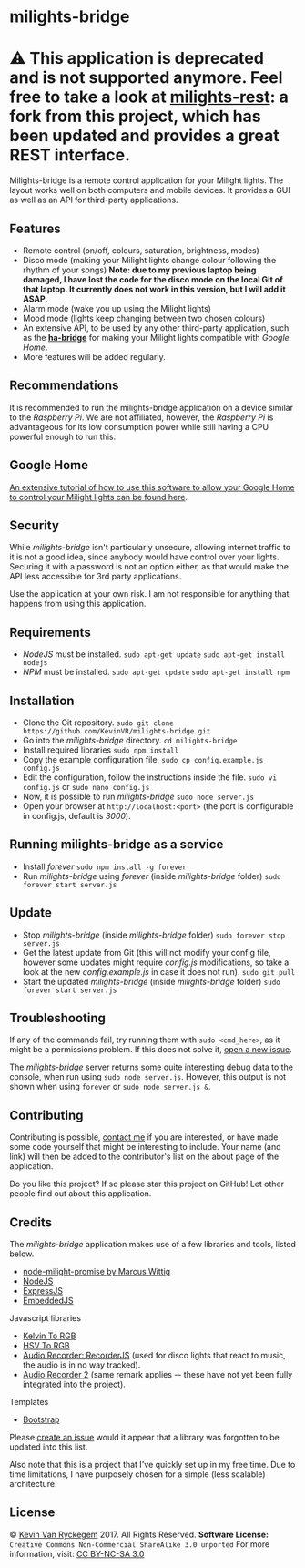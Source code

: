 # milights-bridge

# :warning: This application is deprecated and is not supported anymore. Feel free to take a look at [milights-rest](https://github.com/jbchouinard/milights-rest): a fork from this project, which has been updated and provides a great REST interface.

Milights-bridge is a remote control application for your Milight lights. The layout works well on both computers and mobile devices. It provides a GUI as well as an API for third-party applications.

## Features
- Remote control (on/off, colours, saturation, brightness, modes)
- Disco mode (making your Milight lights change colour following the rhythm of your songs)
**Note: due to my previous laptop being damaged, I have lost the code for the disco mode on the local Git of that laptop. It currently does not work in this version, but I will add it ASAP.**
- Alarm mode (wake you up using the Milight lights)
- Mood mode (lights keep changing between two chosen colours)
- An extensive API, to be used by any other third-party application, such as the [**ha-bridge**](https://github.com/bwssytems/ha-bridge) for making your Milight lights compatible with *Google Home*.
- More features will be added regularly.

## Recommendations
It is recommended to run the milights-bridge application on a device similar to the *Raspberry Pi*. We are not affiliated, however, the *Raspberry Pi* is advantageous for its low consumption power while still having a CPU powerful enough to run this.

## Google Home
[An extensive tutorial of how to use this software to allow your Google Home to control your Milight lights can be found here](https://hackaday.io/project/25394-how-to-use-your-milight-lights-with-google-home).

## Security
While *milights-bridge* isn't particularly unsecure, allowing internet traffic to it is not a good idea, since anybody would have control over your lights. Securing it with a password is not an option either, as that would make the API less accessible for 3rd party applications.

Use the application at your own risk. I am not responsible for anything that happens from using this application.

## Requirements
- *NodeJS* must be installed.
`sudo apt-get update`
`sudo apt-get install nodejs`
- *NPM* must be installed.
`sudo apt-get update`
`sudo apt-get install npm`

## Installation

- Clone the Git repository.
`sudo git clone https://github.com/KevinVR/milights-bridge.git`
- Go into the *milights-bridge* directory.
`cd milights-bridge`
- Install required libraries
`sudo npm install`
- Copy the example configuration file.
`sudo cp config.example.js config.js`
- Edit the configuration, follow the instructions inside the file.
`sudo vi config.js`
or
`sudo nano config.js`
- Now, it is possible to run *milights-bridge*
`sudo node server.js`
- Open your browser at `http://localhost:<port>` (the port is configurable in config.js, default is *3000*).

## Running milights-bridge as a service
- Install *forever*
`sudo npm install -g forever`
- Run *milights-bridge* using *forever* (inside *milights-bridge* folder)
`sudo forever start server.js`

## Update
- Stop *milights-bridge* (inside *milights-bridge* folder)
`sudo forever stop server.js`
- Get the latest update from Git (this will not modify your config file, however some updates might require *config.js* modifications, so take a look at the new *config.example.js* in case it does not run).
`sudo git pull`
- Start the updated *milights-bridge* (inside *milights-bridge* folder)
`sudo forever start server.js`

## Troubleshooting
If any of the commands fail, try running them with `sudo <cmd_here>`, as it might be a permissions problem. If this does not solve it, [open a new issue](https://github.com/KevinVR/milights-bridge/issues/new).

The *milights-bridge* server returns some quite interesting debug data to the console, when run using `sudo node server.js`. However, this output is not shown when using `forever` or `sudo node server.js &`.

## Contributing
Contributing is possible, [contact me](https://github.com/KevinVR/milights-bridge/issues/new) if you are interested, or have made some code yourself that might be interesting to include. Your name (and link) will then be added to the contributor's list on the about page of the application.

Do you like this project? If so please star this project on GitHub! Let other people find out about this application.

## Credits
The *milights-bridge* application makes use of a few libraries and tools, listed below.

- [node-milight-promise by Marcus Wittig](https://github.com/mwittig/node-milight-promise)
- [NodeJS](https://nodejs.org/)
- [ExpressJS](https://expressjs.com/)
- [EmbeddedJS](http://www.embeddedjs.com/)

Javascript libraries

- [Kelvin To RGB](http://www.tannerhelland.com/4435/convert-temperature-rgb-algorithm-code/)
- [HSV To RGB](http://www.cs.rit.edu/~ncs/color/t_convert.html)
- [Audio Recorder: RecorderJS](https://github.com/mattdiamond/Recorderjs) (used for disco lights that react to music, the audio is in no way tracked).
- [Audio Recorder 2](https://github.com/cwilso/AudioRecorder) (same remark applies -- these have not yet been fully integrated into the project).

Templates
- [Bootstrap](http://getbootstrap.com)

Please [create an issue](https://github.com/KevinVR/milights-bridge/issues/new) would it appear that a library was forgotten to be updated into this list.

Also note that this is a project that I've quickly set up in my free time. Due to time limitations, I have purposely chosen for a simple (less scalable) architecture.

## License
&copy; [Kevin Van Ryckegem](http://signaware.com) 2017. All Rights Reserved.
**Software License:** `Creative Commons Non-Commercial ShareAlike 3.0 unported`
For more information, visit: [CC BY-NC-SA 3.0](https://creativecommons.org/licenses/by-nc-sa/3.0/)
